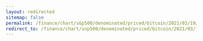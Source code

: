 ```yaml
---
layout: redirected
sitemap: false
permalink: /finance/chart/s&p500/denominated/priced/bitcoin/2021/03/19/snp500-denominate-in-bitcoin.html
redirect_to: /finance/chart/snp500/denominated/priced/bitcoin/2021/03/19/snp500-denominated-in-bitcoin.html
---
```

